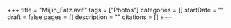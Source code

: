 +++
title = "Mijjin_Fatz.avif"
tags = ["Photos"]
categories = []
startDate = ""
draft = false
pages = []
description = ""
citations = []
+++
